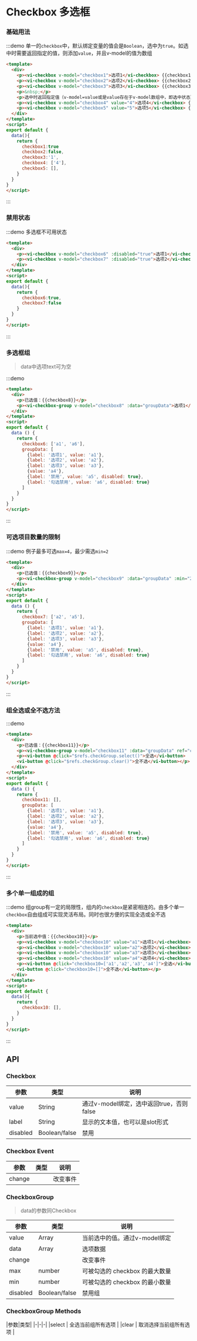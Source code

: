 <!-- Created by 337547038 on 2018/8/31 0031. -->
<script>
export default {
  data () {
    return {
      checkbox1: true,
      checkbox2: false,
      checkbox3: '1',
      checkbox4: ['4'],
      checkbox5: [],
      checkbox6: true,
      checkbox7: false,
      checkbox8: ['a1', 'a6'],
      checkbox9: ['a2', 'a5'],
      checkbox10: [],
      checkbox11: ['a2','a6'],
      groupData: [
        {label: '选项1', value: 'a1'},
        {label: '选项2', value: 'a2' , class: 'cla'},
        {label: '选项3', value: 'a3'},
        {value: 'a4'},
        {label: '禁用', value: 'a5', disabled: true},
        {label: '勾选禁用', value: 'a6', disabled: true}
      ]
    }
  },
  methods: {
  _chagen11(){
  console.log('ff')
  }
  }
}
</script>

# Checkbox 多选框

### 基础用法
:::demo 单一的`checkbox`中，默认绑定变量的值会是`Boolean`，选中为`true`。如选中时需要返回指定的值，则添加`value`，并且v-model的值为数组
```html
<template>
  <div>  
    <p><vi-checkbox v-model="checkbox1">选项1</vi-checkbox> {{checkbox1}} </p>
    <p><vi-checkbox v-model="checkbox2">选项2</vi-checkbox> {{checkbox2}}</p>
    <p><vi-checkbox v-model="checkbox3">选项3</vi-checkbox> {{checkbox3}}（v-model的值只要为true都会是勾选状态）</p>
    <p>&nbsp;</p>
    <p>选中时返回指定值（v-model=value或是value存在于v-model数组中，即选中状态）</p>
    <p><vi-checkbox v-model="checkbox4" value="4">选项4</vi-checkbox> {{checkbox4}}</p>
    <p><vi-checkbox v-model="checkbox5" value="5">选项5</vi-checkbox> {{checkbox5}}</p>
  </div>
</template>
<script>
export default {
  data(){
    return {
      checkbox1:true
      checkbox2:false,
      checkbox3:'1',
      checkbox4: ['4'],
      checkbox5: [],
    }
  }
}
</script>
```
:::

### 禁用状态
:::demo 多选框不可用状态
```html
<template>
  <div>
    <p><vi-checkbox v-model="checkbox6" :disabled="true">选项1</vi-checkbox> {{checkbox6}}</p>
    <p><vi-checkbox v-model="checkbox7" :disabled="true">选项2</vi-checkbox> {{checkbox7}}</p>
  </div>
</template>
<script>
export default {
  data(){
    return {
      checkbox6:true,
      checkbox7:false
    }
  }
}
</script>
```
:::

### 多选框组
>data中选项text可为空

:::demo 
```html
<template>
  <div>
    <p>已选值：{{checkbox8}}</p>
    <p><vi-checkbox-group v-model="checkbox8" :data="groupData">选项1</vi-checkbox-group></p>
  </div>
</template>
<script>
export default {
  data () {
    return {
      checkbox6: ['a1', 'a6'],
      groupData: [
        {label: '选项1', value: 'a1'},
        {label: '选项2', value: 'a2'},
        {label: '选项3', value: 'a3'},
        {value: 'a4'},
        {label: '禁用', value: 'a5', disabled: true},
        {label: '勾选禁用', value: 'a6', disabled: true}
      ]
    }
  }
}
</script>

```
:::

### 可选项目数量的限制

:::demo 例子最多可选`max=4`，最少需选`min=2`
```html
<template>
  <div>
    <p>已选值：{{checkbox9}}</p>
    <p><vi-checkbox-group v-model="checkbox9" :data="groupData" :min="2" :max="4" >选项1</vi-checkbox-group></p>
  </div>
</template>
<script>
export default {
  data () {
    return {
      checkbox7: ['a2', 'a5'],
      groupData: [
        {label: '选项1', value: 'a1'},
        {label: '选项2', value: 'a2'},
        {label: '选项3', value: 'a3'},
        {value: 'a4'},
        {label: '禁用', value: 'a5', disabled: true},
        {label: '勾选禁用', value: 'a6', disabled: true}
      ]
    }
  }
}
</script>

```
:::

### 组全选或全不选方法

:::demo 
```html
<template>
  <div>
    <p>已选值：{{checkbox11}}</p>
    <p><vi-checkbox-group v-model="checkbox11" :data="groupData" ref="checkGroup">选项1</vi-checkbox-group></p>
    <p><vi-button @click="$refs.checkGroup.select()">全选</vi-button> 
    <vi-button @click="$refs.checkGroup.clear()">全不选</vi-button></p>
  </div>
</template>
<script>
export default {
  data () {
    return {
      checkbox11: [],
      groupData: [
        {label: '选项1', value: 'a1'},
        {label: '选项2', value: 'a2'},
        {label: '选项3', value: 'a3'},
        {value: 'a4'},
        {label: '禁用', value: 'a5', disabled: true},
        {label: '勾选禁用', value: 'a6', disabled: true}
      ]
    }
  }
}
</script>

```
:::


### 多个单一组成的组
:::demo 组group有一定的局限性，组内的`checkbox`是紧密相连的。由多个单一`checkbox`自由组成可实现灵活布局。同时也很方便的实现全选或全不选
```html
<template>
  <div>
    <p>当前选中值：{{checkbox10}}</p>
    <p><vi-checkbox v-model="checkbox10" value="a1">选项1</vi-checkbox></p>
    <p><vi-checkbox v-model="checkbox10" value="a2">选项2</vi-checkbox></p>
    <p><vi-checkbox v-model="checkbox10" value="a3">选项3</vi-checkbox></p>
    <p><vi-checkbox v-model="checkbox10" value="a4">选项4</vi-checkbox></p>
    <p><vi-button @click="checkbox10=['a1','a2','a3','a4']">全选</vi-button> 
    <vi-button @click="checkbox10=[]">全不选</vi-button></p>
  </div>
</template>
<script>
export default {
  data(){
    return {
      checkbox10: [],
    }
  }
}
</script>
```
:::

## API

### Checkbox

|参数|类型|说明|
|-|-|-|
|value          | String         |通过v-model绑定，选中返回true，否则false|
|label           | String         |显示的文本值，也可以是slot形式|
|disabled       | Boolean/false  |禁用|

### Checkbox Event
|参数|类型|说明|
|-|-|-|
|change         |                |改变事件|

### CheckboxGroup
> data的参数同Checkbox

|参数|类型|说明|
|-|-|-|
|value          | Array           |当前选中的值。通过v-model绑定|
|data           | Array           |选项数据|
|change         |                 |改变事件|
|max            | number          |可被勾选的 checkbox 的最大数量|
|min            | number          |可被勾选的 checkbox 的最小数量|
|disabled       | Boolean/false   |禁用组|

### CheckboxGroup Methods
|参数|类型|
|-|-|-|
|select         | 全选当前组所有选项 |
|clear          | 取消选择当前组所有选项 |
